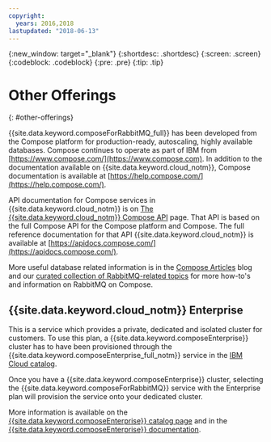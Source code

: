 ```yaml
---
copyright:
  years: 2016,2018
lastupdated: "2018-06-13"
---
```


{:new_window: target="_blank"}
{:shortdesc: .shortdesc}
{:screen: .screen}
{:codeblock: .codeblock}
{:pre: .pre}
{:tip: .tip}

# Other Offerings
{: #other-offerings}

{{site.data.keyword.composeForRabbitMQ_full}} has been developed from the Compose platform for production-ready, autoscaling, highly available databases. Compose continues to operate as part of IBM from [https://www.compose.com/](https://www.compose.com). In addition to the documentation available on {{site.data.keyword.cloud_notm}}, Compose documentation is available at [https://help.compose.com/](https://help.compose.com/).

API documentation for Compose services in {{site.data.keyword.cloud_notm}} is on [The {{site.data.keyword.cloud_notm}} Compose API](https://www.compose.com/articles/the-ibm-cloud-compose-api/) page. That API is based on the full Compose API for the Compose platform and Compose. The full reference documentation for that API {{site.data.keyword.cloud_notm}} is available at [https://apidocs.compose.com/](https://apidocs.compose.com/).

More useful database related information is in the [Compose Articles](https://www.compose.com/articles/) blog and our [curated collection of RabbitMQ-related topics](https://www.compose.com/articles/curated-collection-rabbitmq/) for more how-to's and information on RabbitMQ on Compose.

## {{site.data.keyword.cloud_notm}} Enterprise

This is a service which provides a private, dedicated and isolated cluster for customers. To use this plan, a {{site.data.keyword.composeEnterprise}} cluster has to have been provisioned through the {{site.data.keyword.composeEnterprise_full_notm}} service in the [IBM Cloud catalog](https://console.{DomainName}.net/catalog/).

Once you have a {{site.data.keyword.composeEnterprise}} cluster, selecting the {{site.data.keyword.composeForRabbitMQ}} service with the Enterprise plan will provision the service onto your dedicated cluster. 

More information is available on the [{{site.data.keyword.composeEnterprise}} catalog page](https://console.{DomainName}/catalog/services/compose-enterprise) and in the [{{site.data.keyword.composeEnterprise}} documentation](https://console.{DomainName}/docs/services/ComposeEnterprise/index.html#about-compose-enterprise).
